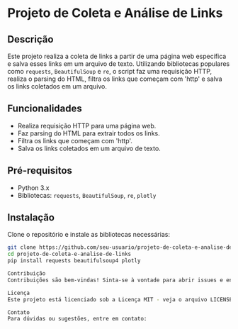 # Projeto de Coleta e Análise de Links

## Descrição
Este projeto realiza a coleta de links a partir de uma página web específica e salva esses links em um arquivo de texto. Utilizando bibliotecas populares como `requests`, `BeautifulSoup` e `re`, o script faz uma requisição HTTP, realiza o parsing do HTML, filtra os links que começam com 'http' e salva os links coletados em um arquivo.

## Funcionalidades
- Realiza requisição HTTP para uma página web.
- Faz parsing do HTML para extrair todos os links.
- Filtra os links que começam com 'http'.
- Salva os links coletados em um arquivo de texto.

## Pré-requisitos
- Python 3.x
- Bibliotecas: `requests`, `BeautifulSoup`, `re`, `plotly`

## Instalação
Clone o repositório e instale as bibliotecas necessárias:
```sh
git clone https://github.com/seu-usuario/projeto-de-coleta-e-analise-de-links.git
cd projeto-de-coleta-e-analise-de-links
pip install requests beautifulsoup4 plotly

Contribuição
Contribuições são bem-vindas! Sinta-se à vontade para abrir issues e enviar pull requests para melhorias e correções.

Licença
Este projeto está licenciado sob a Licença MIT - veja o arquivo LICENSE para detalhes.

Contato
Para dúvidas ou sugestões, entre em contato:

